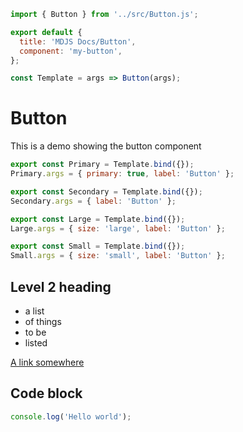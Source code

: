 ```js script
import { Button } from '../src/Button.js';

export default {
  title: 'MDJS Docs/Button',
  component: 'my-button',
};

const Template = args => Button(args);
```

# Button

This is a demo showing the button component

```js preview-story
export const Primary = Template.bind({});
Primary.args = { primary: true, label: 'Button' };
```

```js preview-story
export const Secondary = Template.bind({});
Secondary.args = { label: 'Button' };
```

```js preview-story
export const Large = Template.bind({});
Large.args = { size: 'large', label: 'Button' };
```

```js preview-story
export const Small = Template.bind({});
Small.args = { size: 'small', label: 'Button' };
```

## Level 2 heading

- a list
- of things
- to be
- listed

[A link somewhere](./foo.js)

## Code block

```js
console.log('Hello world');
```
